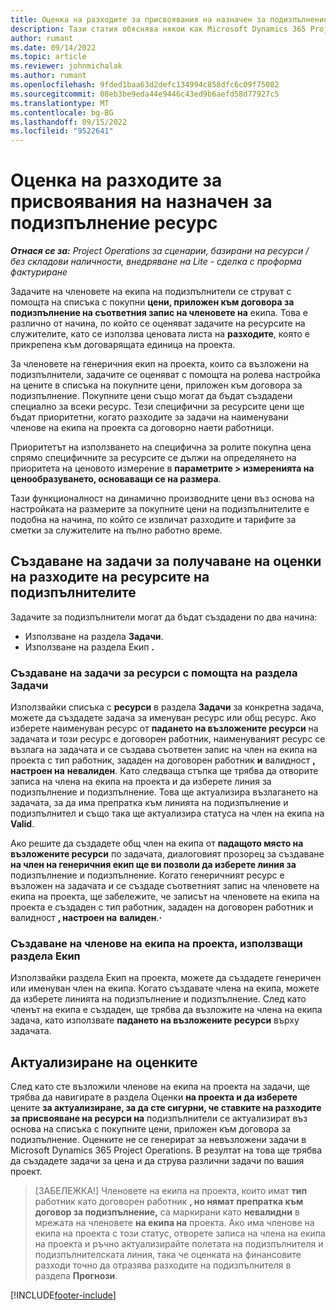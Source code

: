 ```yaml
---
title: Оценка на разходите за присвоявания на назначен за подизпълнение ресурс
description: Тази статия обяснява някои как Microsoft Dynamics 365 Project Operations изчислява оценката на разходите за възлагане на подизпълнители на ресурси.
author: rumant
ms.date: 09/14/2022
ms.topic: article
ms.reviewer: johnmichalak
ms.author: rumant
ms.openlocfilehash: 9fded1baa63d2defc134994c858dfc6c09f75082
ms.sourcegitcommit: 08eb3be9eda44e9446c43ed9b6aefd58d77927c5
ms.translationtype: MT
ms.contentlocale: bg-BG
ms.lasthandoff: 09/15/2022
ms.locfileid: "9522641"
---
```

# <a name="cost-estimation-of-subcontracted-resource-assignments"></a>Оценка на разходите за присвоявания на назначен за подизпълнение ресурс

_**Отнася се за:** Project Operations за сценарии, базирани на ресурси / без складови наличности, внедряване на Lite - сделка с проформа фактуриране_

Задачите на членовете на екипа на подизпълнители се струват с помощта на списъка с покупни **цени, приложен към договора за подизпълнение на съответния запис на членовете на** екипа. Това е различно от начина, по който се оценяват задачите на ресурсите на служителите, като се използва ценовата листа на **разходите**, която е прикрепена към договарящата единица на проекта. 

За членовете на генеричния екип на проекта, които са възложени на подизпълнители, задачите се оценяват с помощта на ролева настройка на цените в списъка на покупните цени, приложен към договора за подизпълнение. Покупните цени също могат да бъдат създадени специално за всеки ресурс. Тези специфични за ресурсите цени ще бъдат приоритетни, когато разходите за задачи на наименувани членове на екипа на проекта са договорно наети работници. 

Приоритетът на използването на специфична за ролите покупна цена спрямо специфичните за ресурсите се дължи на определянето на приоритета на ценовото измерение в **параметрите > измеренията на ценообразуването, основаващи се на размера**.

Тази функционалност на динамично производните цени въз основа на настройката на размерите за покупните цени на подизпълнителите е подобна на начина, по който се извличат разходите и тарифите за сметки за служителите на пълно работно време. 

## <a name="creating-task-assignments-for-getting-cost-estimates-of-subcontractor-resources"></a>Създаване на задачи за получаване на оценки на разходите на ресурсите на подизпълнителите

Задачите за подизпълнители могат да бъдат създадени по два начина: 
- Използване на раздела **Задачи**.
- Използване на раздела Екип **.**

### <a name="creating-resources-assignments-using-the-tasks-tab"></a>Създаване на задачи за ресурси с помощта на раздела Задачи
Използвайки списъка с **ресурси** в раздела **Задачи** за конкретна задача, можете да създадете задача за именуван ресурс или общ ресурс. Ако изберете наименуван ресурс от **падането на възложените ресурси** на задачата и този ресурс е договорен работник, наименуваният ресурс се възлага на задачата и се създава съответен запис на член на екипа на проекта с тип работник, зададен на договорен работник **и** валидност **, настроен на** **невалиден**. Като следваща стъпка ще трябва да отворите записа на члена на екипа на проекта и да изберете линия за подизпълнение и подизпълнение. Това ще актуализира възлагането на задачата, за да има препратка към линията на подизпълнение и подизпълнител и също така ще актуализира статуса на член на екипа на **Valid**.

Ако решите да създадете общ член на екипа от **падащото място на възложените ресурси** по задачата, диалоговият прозорец за създаване **на член на генеричния екип ще ви позволи да изберете линия за** подизпълнение и подизпълнение. Когато генеричният ресурс е възложен на задачата и се създаде съответният запис на членовете на екипа на проекта, ще забележите, че записът на членовете на екипа на проекта е създаден с тип работник, зададен на договорен работник и валидност **, настроен на** **валиден**.**·**

### <a name="creating-project-team-members-using-the-team-tab"></a>Създаване на членове на екипа на проекта, използващи раздела Екип
Използвайки раздела Екип на проекта, можете да създадете генеричен или именуван член на екипа. Когато създавате члена на екипа, можете да изберете линията на подизпълнение и подизпълнение. След като членът на екипа е създаден, ще трябва да възложите на члена на екипа задача, като използвате **падането на възложените ресурси** върху задачата. 

## <a name="updating-estimates"></a>Актуализиране на оценките
След като сте възложили членове на екипа на проекта на задачи, ще трябва да навигирате в раздела Оценки **на проекта и да изберете** цените **за актуализиране, за да сте сигурни, че ставките на разходите за присвояване на ресурси на** подизпълнители се актуализират въз основа на списъка с покупните цени, приложен към договора за подизпълнение. Оценките не се генерират за невъзложени задачи в Microsoft Dynamics 365 Project Operations. В резултат на това ще трябва да създадете задачи за цена и да струва различни задачи по вашия проект. 

> [ЗАБЕЛЕЖКА!] Членовете на екипа на проекта, които имат **тип** работник като договорен работник **, но нямат препратка към договор за подизпълнение,** са маркирани като **невалидни** в мрежата на членовете **на екипа на** проекта. Ако има членове на екипа на проекта с този статус, отворете записа на члена на екипа на проекта и ръчно актуализирайте полетата на подизпълнителя и подизпълнителската линия, така че оценката на финансовите разходи точно да отразява разходите на подизпълнителя в раздела **Прогнози**. 


[!INCLUDE[footer-include](../../includes/footer-banner.md)]
